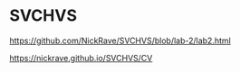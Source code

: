 # SVCHVS

https://github.com/NickRave/SVCHVS/blob/lab-2/lab2.html

https://nickrave.github.io/SVCHVS/CV
